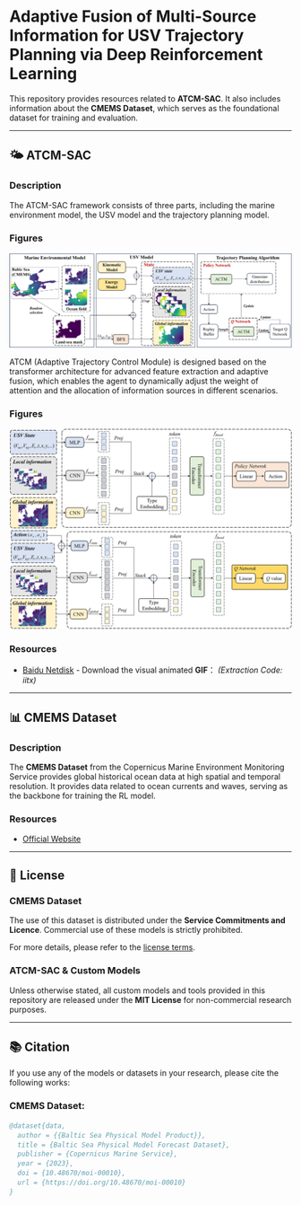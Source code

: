 # Adaptive Fusion of Multi-Source Information for USV Trajectory Planning via Deep Reinforcement Learning

This repository provides resources related to **ATCM-SAC**. It also includes information about the **CMEMS Dataset**, which serves as the foundational dataset for training and evaluation.

---


## 🌤️ ATCM-SAC

### Description
The ATCM-SAC framework consists of three parts, including the marine environment model, the USV model and the trajectory planning model.
### Figures
![ATCM-SAC Framework](./img/Figure_1.png)

ATCM (Adaptive Trajectory Control Module) is designed based on the transformer architecture for advanced feature extraction and adaptive fusion, which enables the agent to dynamically adjust the weight of attention and the allocation of information sources in different scenarios.
### Figures
![ATCM in Policy network](./img/Figure_3a.png)
![ATCM in Q network](./img/Figure_3b.png)

### Resources
- [Baidu Netdisk](https://pan.baidu.com/s/1U2R1KrnvInvzAtw29cwB5A) - Download the visual animated **GIF**： *(Extraction Code: iitx)*  
---

## 📊 CMEMS Dataset

### Description
The **CMEMS Dataset** from the Copernicus Marine Environment Monitoring Service provides global historical ocean data at high spatial and temporal resolution. It provides data related to ocean currents and waves, serving as the backbone for training the RL model.

### Resources
- [Official Website](https://data.marine.copernicus.eu/product/GLOBAL_ANALYSISFORECAST_WAV_001_027/description)

---

## 📄 License

### CMEMS Dataset
The use of this dataset is distributed under the **Service Commitments and Licence**. Commercial use of these models is strictly prohibited.

For more details, please refer to the [license terms](https://marine.copernicus.eu/user-corner/service-commitments-and-licence).

### ATCM-SAC & Custom Models
Unless otherwise stated, all custom models and tools provided in this repository are released under the **MIT License** for non-commercial research purposes.

---

## 📚 Citation

If you use any of the models or datasets in your research, please cite the following works:

### CMEMS Dataset:
```bibtex
@dataset{data,
  author = {{Baltic Sea Physical Model Product}},
  title = {Baltic Sea Physical Model Forecast Dataset},
  publisher = {Copernicus Marine Service},
  year = {2023},
  doi = {10.48670/moi-00010},
  url = {https://doi.org/10.48670/moi-00010} 
}
